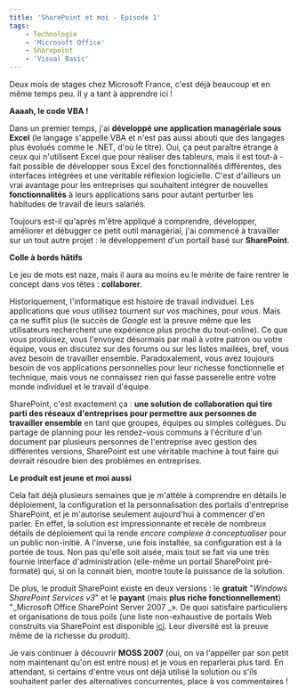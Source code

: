```yaml
---
title: 'SharePoint et moi - Episode 1'
tags:
    - Technologie
    - 'Microsoft Office'
    - Sharepoint
    - 'Visual Basic'
---
```


Deux mois de stages chez Microsoft France, c'est déjà beaucoup et en même temps
peu. Il y a tant à apprendre ici !

**Aaaah, le code VBA !**

Dans un premier temps, j'ai **développé une application managériale sous Excel**
(le langage s'appelle VBA et n'est pas aussi abouti que des langages plus
évolués comme le .NET, d'où le titre). Oui, ça peut paraître étrange à ceux qui
n'utilisent Excel que pour réaliser des tableurs, mais il est tout-à -fait
possible de développer sous Excel des fonctionnalités différentes, des
interfaces intégrées et une véritable réflexion logicielle. C'est d'ailleurs un
vrai avantage pour les entreprises qui souhaitent intégrer de nouvelles
**fonctionnalités** à leurs applications sans pour autant perturber les
habitudes de travail de leurs salariés.

Toujours est-il qu'après m'être appliqué à comprendre, développer, améliorer et
débugger ce petit outil managérial, j'ai commencé à travailler sur un tout autre
projet : le développement d'un portail basé sur **SharePoint**.

**Colle à bords h&acirc;tifs**

Le jeu de mots est naze, mais il aura au moins eu le mérite de faire rentrer le
concept dans vos têtes : **collaborer**.

Historiquement, l'informatique est histoire de travail individuel. Les
applications que _vous_ utilisez tournent sur _vos_ machines, pour _vous_. Mais
ça ne suffit plus (le succès de _Google_ est la preuve même que les utilisateurs
recherchent une expérience plus proche du tout-online). Ce que vous produisez,
vous l'envoyez désormais par mail à votre patron ou votre équipe, vous en
discutez sur des forums ou sur les listes mailées, bref, vous avez besoin de
travailler ensemble. Paradoxalement, vous avez toujours besoin de vos
applications personnelles pour leur richesse fonctionnelle et technique, mais
vous ne connaissez rien qui fasse passerelle entre votre monde individuel et le
travail d'équipe.

SharePoint, c'est exactement ça : **une solution de collaboration qui tire parti
des réseaux d'entreprises pour permettre aux personnes de travailler ensemble**
en tant que groupes, équipes ou simples collègues. Du partage de planning pour
les rendez-vous communs à l'écriture d'un document par plusieurs personnes de
l'entreprise avec gestion des différentes versions, SharePoint est une véritable
machine à tout faire qui devrait résoudre bien des problèmes en entreprises.

**Le produit est jeune et moi aussi**

Cela fait déjà plusieurs semaines que je m'attèle à comprendre en détails le
déploiement, la configuration et la personnalisation des portails d'entreprise
SharePoint, et je m'autorise seulement aujourd'hui à commencer d'en parler. En
effet, la solution est impressionnante et recèle de nombreux détails de
déploiement qui la rende _encore complexe à conceptualiser_ pour un public
non-initié. A l'inverse, une fois installée, sa configuration est à la portée de
tous. Non pas qu'elle soit aisée, mais tout se fait via une très fournie
interface d'administration (elle-même un portail SharePoint pré-formaté) qui, si
on la connait bien, montre toute la puissance de la solution.

De plus, le produit SharePoint existe en deux versions : le **gratuit**
"_Windows SharePoint Services v3_" et le **payant** (mais **plus riche
fonctionnellement**) "_Microsoft Office SharePoint Server 2007 _». De quoi
satisfaire particuliers et organisations de tous poils (une liste non-exhaustive
de portails Web construits via SharePoint est disponible
[ici](http://blogs.msdn.com/b/nay/archive/2007/01/04/des-sites-internet-avec-moss-2007-en-production-moss-based-internet-sites-live.aspx).
Leur diversité est la preuve même de la richesse du produit).

Je vais continuer à découvrir **MOSS 2007** (oui, on va l'appeller par son petit
nom maintenant qu'on est entre nous) et je vous en reparlerai plus tard. En
attendant, si certains d'entre vous ont déjà utilisé la solution ou s'ils
souhaitent parler des alternatives concurrentes, place à vos commentaires !
